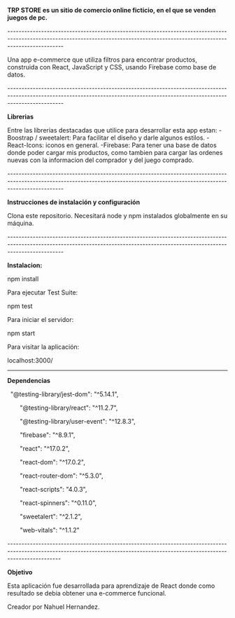 ﻿**TRP STORE es un sitio de comercio online ficticio, en el que se venden juegos de pc.**

\--------------------------------------------------------------------------------------------------------------------------------------------------------------------------------

Una app e-commerce que utiliza filtros para encontrar productos, construida con React, JavaScript y CSS, usando Firebase como base de datos.

\--------------------------------------------------------------------------------------------------------------------------------------------------------------------------------

**Librerias**

Entre las librerias destacadas que utilice para desarrollar esta app estan: -Boostrap / sweetalert: Para facilitar el diseño y darle algunos estilos. -React-Icons: iconos en general. -Firebase: Para tener una base de datos donde poder cargar mis productos, como tambien para cargar las ordenes nuevas con la informacion del comprador y del juego comprado.

\--------------------------------------------------------------------------------------------------------------------------------------------------------------------------------

**Instrucciones de instalación y configuración**

Clona este repositorio. Necesitará node y npm instalados globalmente en su máquina.

\--------------------------------------------------------------------------------------------------------------------------------------------------------------------------------

**Instalacion:**

npm install

Para ejecutar Test Suite:

npm test

Para iniciar el servidor:

npm start

Para visitar la aplicación:

localhost:3000/

-------------------------------------------------------------------------------------------------------------------------------------------------------------------------------

**Dependencias**

` `"@testing-library/jest-dom": "^5.14.1",

`    `"@testing-library/react": "^11.2.7",

`    `"@testing-library/user-event": "^12.8.3",

`    `"firebase": "^8.9.1",

`    `"react": "^17.0.2",

`    `"react-dom": "^17.0.2",

`    `"react-router-dom": "^5.3.0",

`    `"react-scripts": "4.0.3",

`    `"react-spinners": "^0.11.0",

`    `"sweetalert": "^2.1.2",

`    `"web-vitals": "^1.1.2"

\-------------------------------------------------------------------------------------------------------------------------------------------------------------------------------

**Objetivo**

Esta aplicación fue desarrollada para aprendizaje de React donde como resultado se debia obtener una e-commerce funcional.

Creador por Nahuel Hernandez.
